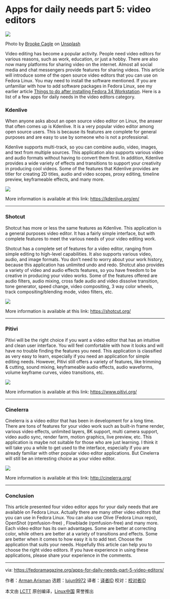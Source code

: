 [#]: subject: "Apps for daily needs part 5: video editors"
[#]: via: "https://fedoramagazine.org/apps-for-daily-needs-part-5-video-editors/"
[#]: author: "Arman Arisman https://fedoramagazine.org/author/armanwu/"
[#]: collector: "lujun9972"
[#]: translator: "wxy"
[#]: reviewer: " "
[#]: publisher: " "
[#]: url: " "

Apps for daily needs part 5: video editors
======

![][1]

Photo by [Brooke Cagle][2] on [Unsplash][3]

Video editing has become a popular activity. People need video editors for various reasons, such as work, education, or just a hobby. There are also now many platforms for sharing video on the internet. Almost all social media and chat messengers provide features for sharing videos. This article will introduce some of the open source video editors that you can use on Fedora Linux. You may need to install the software mentioned. If you are unfamiliar with how to add software packages in Fedora Linux, see my earlier article [Things to do after installing Fedora 34 Workstation][4]. Here is a list of a few apps for daily needs in the video editors category.

### Kdenlive

When anyone asks about an open source video editor on Linux, the answer that often comes up is Kdenlive. It is a very popular video editor among open source users. This is because its features are complete for general purposes and are easy to use by someone who is not a professional.

Kdenlive supports multi-track, so you can combine audio, video, images, and text from multiple sources. This application also supports various video and audio formats without having to convert them first. In addition, Kdenlive provides a wide variety of effects and transitions to support your creativity in producing cool videos. Some of the features that Kdenlive provides are titler for creating 2D titles, audio and video scopes, proxy editing, timeline preview, keyframeable effects, and many more.

![][5]

More information is available at this link: <https://kdenlive.org/en/>

* * *

### Shotcut

Shotcut has more or less the same features as Kdenlive. This application is a general purposes video editor. It has a fairly simple interface, but with complete features to meet the various needs of your video editing work.

Shotcut has a complete set of features for a video editor, ranging from simple editing to high-level capabilities. It also supports various video, audio, and image formats. You don’t need to worry about your work history, because this application has unlimited undo and redo. Shotcut also provides a variety of video and audio effects features, so you have freedom to be creative in producing your video works. Some of the features offered are audio filters, audio mixing, cross fade audio and video dissolve transition, tone generator, speed change, video compositing, 3 way color wheels, track compositing/blending mode, video filters, etc.

![][6]

More information is available at this link: <https://shotcut.org/>

* * *

### Pitivi

Pitivi will be the right choice if you want a video editor that has an intuitive and clean user interface. You will feel comfortable with how it looks and will have no trouble finding the features you need. This application is classified as very easy to learn, especially if you need an application for simple editing needs. However, Pitivi still offers a variety of features, like trimming &amp; cutting, sound mixing, keyframeable audio effects, audio waveforms, volume keyframe curves, video transitions, etc.

![][7]

More information is available at this link: <https://www.pitivi.org/>

* * *

### Cinelerra

Cinelerra is a video editor that has been in development for a long time. There are tons of features for your video work such as built-in frame render, various video effects, unlimited layers, 8K support, multi camera support, video audio sync, render farm, motion graphics, live preview, etc. This application is maybe not suitable for those who are just learning. I think it will take you a while to get used to the interface, especially if you are already familiar with other popular video editor applications. But Cinelerra will still be an interesting choice as your video editor.

![][8]

More information is available at this link: <http://cinelerra.org/>[][9]

* * *

### Conclusion

This article presented four video editor apps for your daily needs that are available on Fedora Linux. Actually there are many other video editors that you can use in Fedora Linux. You can also use Olive (Fedora Linux repo), OpenShot (rpmfusion-free) , Flowblade (rpmfusion-free) and many more. Each video editor has its own advantages. Some are better at correcting color, while others are better at a variety of transitions and effects. Some are better when it comes to how easy it is to add text. Choose the application that suits your needs. Hopefully this article can help you to choose the right video editors. If you have experience in using these applications, please share your experience in the comments.

--------------------------------------------------------------------------------

via: https://fedoramagazine.org/apps-for-daily-needs-part-5-video-editors/

作者：[Arman Arisman][a]
选题：[lujun9972][b]
译者：[译者ID](https://github.com/译者ID)
校对：[校对者ID](https://github.com/校对者ID)

本文由 [LCTT](https://github.com/LCTT/TranslateProject) 原创编译，[Linux中国](https://linux.cn/) 荣誉推出

[a]: https://fedoramagazine.org/author/armanwu/
[b]: https://github.com/lujun9972
[1]: https://fedoramagazine.org/wp-content/uploads/2021/08/FedoraMagz-Apps-5-video-816x345.jpg
[2]: https://unsplash.com/@brookecagle?utm_source=unsplash&utm_medium=referral&utm_content=creditCopyText
[3]: https://unsplash.com/s/photos/meeting-on-cafe-computer?utm_source=unsplash&utm_medium=referral&utm_content=creditCopyText
[4]: https://fedoramagazine.org/things-to-do-after-installing-fedora-34-workstation/
[5]: https://fedoramagazine.org/wp-content/uploads/2021/08/video-kdenlive-1024x576.png
[6]: https://fedoramagazine.org/wp-content/uploads/2021/08/video-shotcut-1024x576.png
[7]: https://fedoramagazine.org/wp-content/uploads/2021/08/video-pitivi-1024x576.png
[8]: https://fedoramagazine.org/wp-content/uploads/2021/08/video-cinelerra-1024x576.png
[9]: https://www.olivevideoeditor.org/
